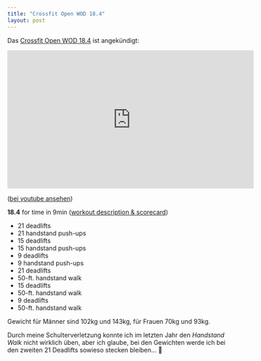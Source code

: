 ```yaml
---
title: "Crossfit Open WOD 18.4"
layout: post
---
```


Das [Crossfit Open WOD 18.4][2] ist angekündigt:

<iframe width="560" height="315" src="https://www.youtube-nocookie.com/embed/nghMpHOLFxg" frameborder="0" allow="autoplay; encrypted-media" allowfullscreen></iframe>

([bei youtube ansehen][0])

**18.4** for time in 9min ([workout description & scorecard][1])

* 21 deadlifts
* 21 handstand push-ups
* 15 deadlifts
* 15 handstand push-ups
* 9 deadlifts
* 9 handstand push-ups
* 21 deadlifts
* 50-ft. handstand walk
* 15 deadlifts
* 50-ft. handstand walk
* 9 deadlifts
* 50-ft. handstand walk

Gewicht für Männer sind 102kg und 143kg, für Frauen 70kg und 93kg.

Durch meine Schulterverletzung konnte ich im letzten Jahr den *Handstand Walk* nicht 
wirklich üben, aber ich glaube, bei den Gewichten werde ich bei den zweiten 21 
Deadlifts sowieso stecken bleiben... 👴

[0]: https://www.youtube.com/watch?v=nghMpHOLFxg
[1]: https://games-assets.crossfit.com/Workout18_4_12-shdnuehqASQbdsuE32w.pdf
[2]: https://games.crossfit.com/workouts/open/2018/4
